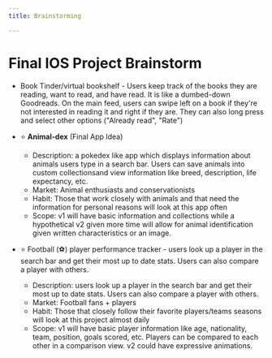 ```yaml
---
title: Brainstorming

---
```


# Final IOS Project Brainstorm

* Book Tinder/virtual bookshelf - Users keep track of the books they are reading, want to read, and have read. It is like a dumbed-down Goodreads. On the main feed, users can swipe left on a book if they're not interested in reading it and right if they are. They can also long press and select other options ("Already read", "Rate")


* ⭐️ **Animal-dex** (Final App Idea)
    * Description: a pokedex like app which displays information about animals users type in a search bar. Users can save animals into custom collectionsand view information like breed, description, life expectancy, etc.
    * Market: Animal enthusiasts and conservationists
    * Habit: Those that work closely with animals and that need the information for personal reasons will look at this app often
    * Scope: v1 will have basic information and collections while a hypothetical v2 given more time will allow for animal identification given written characteristics or an image.

* ⭐️ Football (⚽️) player performance tracker - users look up a player in the search bar and get their most up to date stats. Users can also compare a player with others. 
    * Description: users look up a player in the search bar and get their most up to date stats. Users can also compare a player with others.
    * Market: Football fans + players
    * Habit: Those that closely follow their favorite players/teams seasons will look at this project almost daily
    * Scope: v1 will have basic player information like age, nationality, team, position, goals scored, etc. Players can be compared to each other in a comparison view. v2 could have expressive animations.